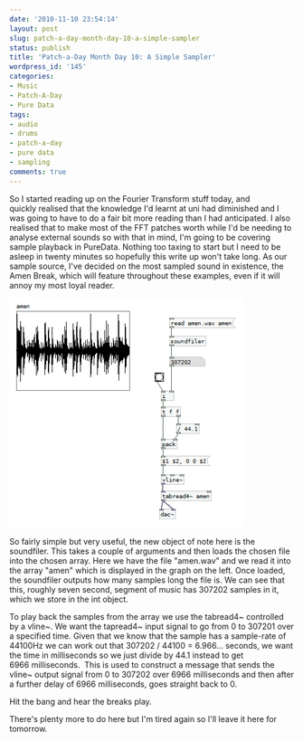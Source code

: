 ```yaml
---
date: '2010-11-10 23:54:14'
layout: post
slug: patch-a-day-month-day-10-a-simple-sampler
status: publish
title: 'Patch-a-Day Month Day 10: A Simple Sampler'
wordpress_id: '145'
categories:
- Music
- Patch-A-Day
- Pure Data
tags:
- audio
- drums
- patch-a-day
- pure data
- sampling
comments: true
---
```


So I started reading up on the Fourier Transform stuff today, and quickly realised that the knowledge I'd learnt at uni had diminished and I was going to have to do a fair bit more reading than I had anticipated. I also realised that to make most of the FFT patches worth while I'd be needing to analyse external sounds so with that in mind, I'm going to be covering sample playback in PureData. Nothing too taxing to start but I need to be asleep in twenty minutes so hopefully this write up won't take long. As our sample source, I've decided on the most sampled sound in existence, the Amen Break, which will feature throughout these examples, even if it will annoy my most loyal reader.



![Simple Sampler](/a/2010-11-10-patch-a-day-month-day-10-a-simple-sampler/10-SimpleSampler.png)

So fairly simple but very useful, the new object of note here is the soundfiler. This takes a couple of arguments and then loads the chosen file into the chosen array. Here we have the file "amen.wav" and we read it into the array "amen" which is displayed in the graph on the left. Once loaded, the soundfiler outputs how many samples long the file is. We can see that this, roughly seven second, segment of music has 307202 samples in it, which we store in the int object.

To play back the samples from the array we use the tabread4~ controlled by a vline~. We want the tapread4~ input signal to go from 0 to 307201 over a specified time. Given that we know that the sample has a sample-rate of 44100Hz we can work out that 307202 / 44100 = 6.966... seconds, we want the time in milliseconds so we just divide by 44.1 instead to get 6966 milliseconds.  This is used to construct a message that sends the vline~ output signal from 0 to 307202 over 6966 milliseconds and then after a further delay of 6966 milliseconds, goes straight back to 0.

Hit the bang and hear the breaks play.

There's plenty more to do here but I'm tired again so I'll leave it here for tomorrow.
